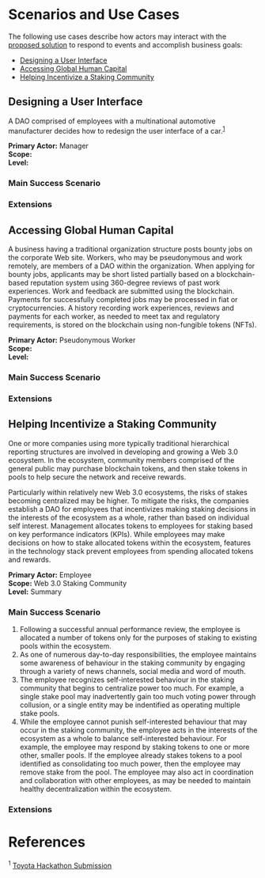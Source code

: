 # Scenarios and Use Cases

The following use cases describe how actors may interact with the [proposed solution](./SolutionApproach.md) to respond to events and accomplish business goals:

- [Designing a User Interface](#ui)
- [Accessing Global Human Capital](#humancapital)
- [Helping Incentivize a Staking Community](#staking)

## Designing a User Interface<a name="ui"></a>

A DAO comprised of employees with a multinational automotive manufacturer decides how to redesign the user interface of a car.<sup><a href="#ToyotaHackathon">1</a></sup>

**Primary Actor:** Manager  
**Scope:**  
**Level:**  

### Main Success Scenario





### Extensions




## Accessing Global Human Capital<a name="humancapital"></a>

A business having a traditional organization structure posts bounty jobs on the corporate Web site. Workers, who may be pseudonymous and work remotely, are members of a DAO within the organization. When applying for bounty jobs, applicants may be short listed partially based on a blockchain-based reputation system using 360-degree reviews of past work experiences. Work and feedback are submitted using the blockchain. Payments for successfully completed jobs may be processed in fiat or cryptocurrencies. A history recording work experiences, reviews and payments for each worker, as needed to meet tax and regulatory requirements, is stored on the blockchain using non-fungible tokens (NFTs).

**Primary Actor:** Pseudonymous Worker  
**Scope:**  
**Level:**  

### Main Success Scenario

<!-- Document the bounty work / gig worker scenario that Nick Almond described in response to my question(s) in his mentoring session -->

### Extensions




## Helping Incentivize a Staking Community<a name="staking"></a>

One or more companies using more typically traditional hierarchical reporting structures are involved in developing and growing a Web 3.0 ecosystem. In the ecosystem, community members comprised of the general public may purchase blockchain tokens, and then stake tokens in pools to help secure the network and receive rewards.

Particularly within relatively new Web 3.0 ecosystems, the risks of stakes becoming centralized may be higher. To mitigate the risks, the companies establish a DAO for employees that incentivizes making staking decisions in the interests of the ecosystem as a whole, rather than based on individual self interest. Management allocates tokens to employees for staking based on key performance indicators (KPIs). While employees may make decisions on how to stake allocated tokens within the ecosystem, features in the technology stack prevent employees from spending allocated tokens and rewards.

**Primary Actor:** Employee  
**Scope:**  Web 3.0 Staking Community  
**Level:**  Summary

### Main Success Scenario

1. Following a successful annual performance review, the employee is allocated a number of tokens only for the purposes of staking to existing pools within the ecosystem.
2. As one of numerous day-to-day responsibilities, the employee maintains some awareness of behaviour in the staking community by engaging through a variety of news channels, social media and word of mouth.
3. The employee recognizes self-interested behaviour in the staking community that begins to centralize power too much. For example, a single stake pool may inadvertently gain too much voting power through collusion, or a single entity may be indentified as operating multiple stake pools.
4. While the employee cannot punish self-interested behaviour that may occur in the staking community, the employee acts in the interests of the ecosystem as a whole to balance self-interested behaviour. For example, the employee may respond by staking tokens to one or more other, smaller pools. If the employee already stakes tokens to a pool identified as consolidating too much power, then the employee may remove stake from the pool. The employee may also act in coordination and collaboration with other employees, as may be needed to maintain healthy decentralization within the ecosystem.

### Extensions



# References<a name="references"></a>

<a name="ToyotaHackathon"></a><sup>1</sup> [Toyota Hackathon Submission](https://github.com/ok-Alice/toyota-astar-hackathon)

